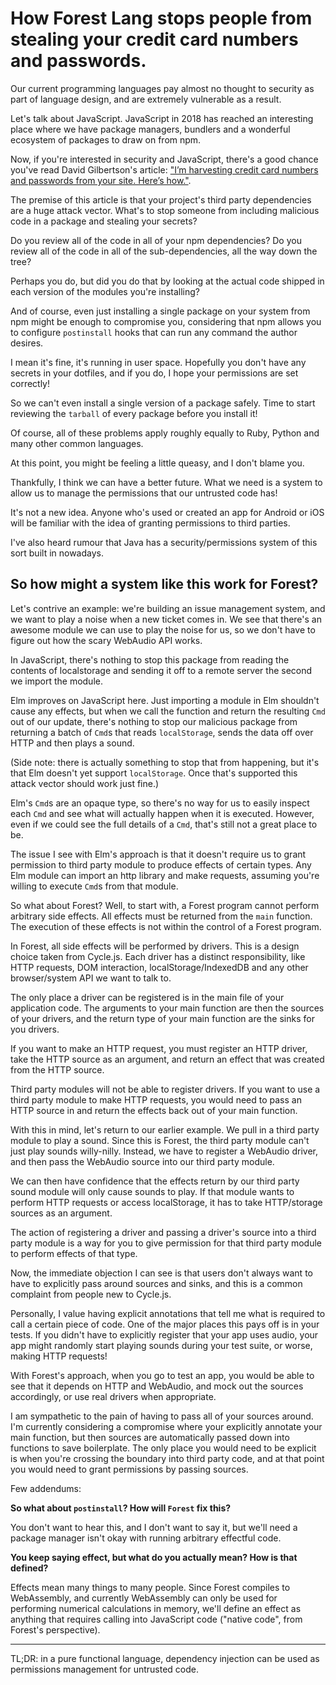# How Forest Lang stops people from stealing your credit card numbers and passwords.

Our current programming languages pay almost no thought to security as part of language design, and are extremely vulnerable as a result.

Let's talk about JavaScript. JavaScript in 2018 has reached an interesting place where we have package managers, bundlers and a wonderful ecosystem of packages to draw on from npm.

Now, if you're interested in security and JavaScript, there's a good chance you've read David Gilbertson's article: ["I’m harvesting credit card numbers and passwords from your site. Here’s how."](https://hackernoon.com/im-harvesting-credit-card-numbers-and-passwords-from-your-site-here-s-how-9a8cb347c5b5).

The premise of this article is that your project's third party dependencies are a huge attack vector. What's to stop someone from including malicious code in a package and stealing your secrets?

Do you review all of the code in all of your npm dependencies? Do you review all of the code in all of the sub-dependencies, all the way down the tree?

Perhaps you do, but did you do that by looking at the actual code shipped in each version of the modules you're installing?

And of course, even just installing a single package on your system from npm might be enough to compromise you, considering that npm allows you to configure `postinstall` hooks that can run any command the author desires.

I mean it's fine, it's running in user space. Hopefully you don't have any secrets in your dotfiles, and if you do, I hope your permissions are set correctly!

So we can't even install a single version of a package safely. Time to start reviewing the `tarball` of every package before you install it!

Of course, all of these problems apply roughly equally to Ruby, Python and many other common languages.

At this point, you might be feeling a little queasy, and I don't blame you.

Thankfully, I think we can have a better future. What we need is a system to allow us to manage the permissions that our untrusted code has!

It's not a new idea. Anyone who's used or created an app for Android or iOS will be familiar with the idea of granting permissions to third parties.

I've also heard rumour that Java has a security/permissions system of this sort built in nowadays.

## So how might a system like this work for Forest?

Let's contrive an example: we're building an issue management system, and we want to play a noise when a new ticket comes in. We see that there's an awesome module we can use to play the noise for us, so we don't have to figure out how the scary WebAudio API works.

In JavaScript, there's nothing to stop this package from reading the contents of localstorage and sending it off to a remote server the second we import the module.

Elm improves on JavaScript here. Just importing a module in Elm shouldn't cause any effects, but when we call the function and return the resulting `Cmd` out of our update, there's nothing to stop our malicious package from returning a batch of `Cmd`s that reads `localStorage`, sends the data off over HTTP and then plays a sound.

(Side note: there is actually something to stop that from happening, but it's that Elm doesn't yet support `localStorage`. Once that's supported this attack vector should work just fine.)

Elm's `Cmd`s are an opaque type, so there's no way for us to easily inspect each `Cmd` and see what will actually happen when it is executed. However, even if we could see the full details of a `Cmd`, that's still not a great place to be.

The issue I see with Elm's approach is that it doesn't require us to grant permission to third party module to produce effects of certain types. Any Elm module can import an http library and make requests, assuming you're willing to execute `Cmd`s from that module.

So what about Forest? Well, to start with, a Forest program cannot perform arbitrary side effects. All effects must be returned from the `main` function. The execution of these effects is not within the control of a Forest program.

In Forest, all side effects will be performed by drivers. This is a design choice taken from Cycle.js. Each driver has a distinct responsibility, like HTTP requests, DOM interaction, localStorage/IndexedDB and any other browser/system API we want to talk to.

The only place a driver can be registered is in the main file of your application code. The arguments to your main function are then the sources of your drivers, and the return type of your main function are the sinks for you drivers.

If you want to make an HTTP request, you must register an HTTP driver, take the HTTP source as an argument, and return an effect that was created from the HTTP source.

Third party modules will not be able to register drivers. If you want to use a third party module to make HTTP requests, you would need to pass an HTTP source in and return the effects back out of your main function.

With this in mind, let's return to our earlier example. We pull in a third party module to play a sound. Since this is Forest, the third party module can't just play sounds willy-nilly. Instead, we have to register a WebAudio driver, and then pass the WebAudio source into our third party module.

We can then have confidence that the effects return by our third party sound module will only cause sounds to play. If that module wants to perform HTTP requests or access localStorage, it has to take HTTP/storage sources as an argument.

The action of registering a driver and passing a driver's source into a third party module is a way for you to give permission for that third party module to perform effects of that type.

Now, the immediate objection I can see is that users don't always want to have to explicitly pass around sources and sinks, and this is a common complaint from people new to Cycle.js.

Personally, I value having explicit annotations that tell me what is required to call a certain piece of code. One of the major places this pays off is in your tests. If you didn't have to explicitly register that your app uses audio, your app might randomly start playing sounds during your test suite, or worse, making HTTP requests!

With Forest's approach, when you go to test an app, you would be able to see that it depends on HTTP and WebAudio, and mock out the sources accordingly, or use real drivers when appropriate.

I am sympathetic to the pain of having to pass all of your sources around. I'm currently considering a compromise where your explicitly annotate your main function, but then sources are automatically passed down into functions to save boilerplate. The only place you would need to be explicit is when you're crossing the boundary into third party code, and at that point you would need to grant permissions by passing sources.

Few addendums:

**So what about `postinstall`? How will `Forest` fix this?**

You don't want to hear this, and I don't want to say it, but we'll need a package manager isn't okay with running arbitrary effectful code.

**You keep saying effect, but what do you actually mean? How is that defined?**

Effects mean many things to many people. Since Forest compiles to WebAssembly, and currently WebAssembly can only be used for performing numerical calculations in memory, we'll define an effect as anything that requires calling into JavaScript code ("native code", from Forest's perspective).

---------------------

TL;DR: in a pure functional language, dependency injection can be used as permissions management for untrusted code.




